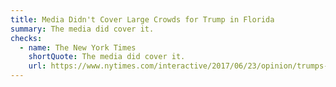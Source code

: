 ```yaml
---
title: Media Didn't Cover Large Crowds for Trump in Florida
summary: The media did cover it.
checks:
  - name: The New York Times
    shortQuote: The media did cover it.
    url: https://www.nytimes.com/interactive/2017/06/23/opinion/trumps-lies.html
---
```

